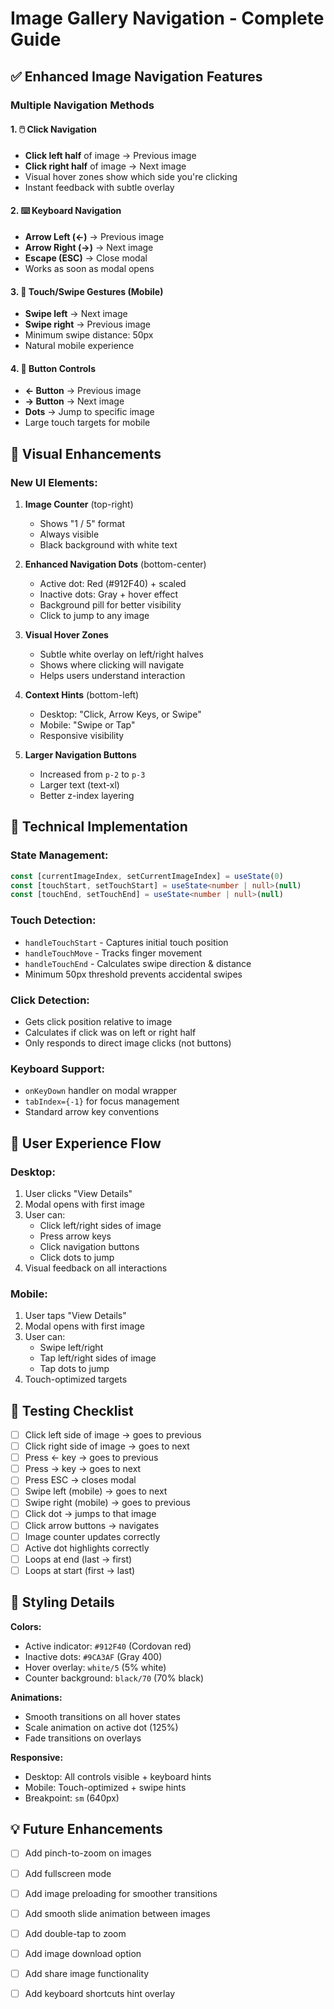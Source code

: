 # Image Gallery Navigation - Complete Guide

## ✅ Enhanced Image Navigation Features

### **Multiple Navigation Methods**

#### 1. 🖱️ **Click Navigation**
- **Click left half** of image → Previous image
- **Click right half** of image → Next image
- Visual hover zones show which side you're clicking
- Instant feedback with subtle overlay

#### 2. ⌨️ **Keyboard Navigation**
- **Arrow Left (←)** → Previous image
- **Arrow Right (→)** → Next image
- **Escape (ESC)** → Close modal
- Works as soon as modal opens

#### 3. 📱 **Touch/Swipe Gestures** (Mobile)
- **Swipe left** → Next image
- **Swipe right** → Previous image
- Minimum swipe distance: 50px
- Natural mobile experience

#### 4. 🔘 **Button Controls**
- **← Button** → Previous image
- **→ Button** → Next image
- **Dots** → Jump to specific image
- Large touch targets for mobile

## 🎨 Visual Enhancements

### **New UI Elements:**
1. **Image Counter** (top-right)
   - Shows "1 / 5" format
   - Always visible
   - Black background with white text

2. **Enhanced Navigation Dots** (bottom-center)
   - Active dot: Red (#912F40) + scaled
   - Inactive dots: Gray + hover effect
   - Background pill for better visibility
   - Click to jump to any image

3. **Visual Hover Zones**
   - Subtle white overlay on left/right halves
   - Shows where clicking will navigate
   - Helps users understand interaction

4. **Context Hints** (bottom-left)
   - Desktop: "Click, Arrow Keys, or Swipe"
   - Mobile: "Swipe or Tap"
   - Responsive visibility

5. **Larger Navigation Buttons**
   - Increased from `p-2` to `p-3`
   - Larger text (text-xl)
   - Better z-index layering

## 🔧 Technical Implementation

### **State Management:**
```typescript
const [currentImageIndex, setCurrentImageIndex] = useState(0)
const [touchStart, setTouchStart] = useState<number | null>(null)
const [touchEnd, setTouchEnd] = useState<number | null>(null)
```

### **Touch Detection:**
- `handleTouchStart` - Captures initial touch position
- `handleTouchMove` - Tracks finger movement
- `handleTouchEnd` - Calculates swipe direction & distance
- Minimum 50px threshold prevents accidental swipes

### **Click Detection:**
- Gets click position relative to image
- Calculates if click was on left or right half
- Only responds to direct image clicks (not buttons)

### **Keyboard Support:**
- `onKeyDown` handler on modal wrapper
- `tabIndex={-1}` for focus management
- Standard arrow key conventions

## 🎯 User Experience Flow

### **Desktop:**
1. User clicks "View Details"
2. Modal opens with first image
3. User can:
   - Click left/right sides of image
   - Press arrow keys
   - Click navigation buttons
   - Click dots to jump
4. Visual feedback on all interactions

### **Mobile:**
1. User taps "View Details"
2. Modal opens with first image
3. User can:
   - Swipe left/right
   - Tap left/right sides of image
   - Tap dots to jump
4. Touch-optimized targets

## 🚀 Testing Checklist

- [ ] Click left side of image → goes to previous
- [ ] Click right side of image → goes to next
- [ ] Press ← key → goes to previous
- [ ] Press → key → goes to next
- [ ] Press ESC → closes modal
- [ ] Swipe left (mobile) → goes to next
- [ ] Swipe right (mobile) → goes to previous
- [ ] Click dot → jumps to that image
- [ ] Click arrow buttons → navigates
- [ ] Image counter updates correctly
- [ ] Active dot highlights correctly
- [ ] Loops at end (last → first)
- [ ] Loops at start (first → last)

## 🎨 Styling Details

**Colors:**
- Active indicator: `#912F40` (Cordovan red)
- Inactive dots: `#9CA3AF` (Gray 400)
- Hover overlay: `white/5` (5% white)
- Counter background: `black/70` (70% black)

**Animations:**
- Smooth transitions on all hover states
- Scale animation on active dot (125%)
- Fade transitions on overlays

**Responsive:**
- Desktop: All controls visible + keyboard hints
- Mobile: Touch-optimized + swipe hints
- Breakpoint: `sm` (640px)

## 💡 Future Enhancements

- [ ] Add pinch-to-zoom on images
- [ ] Add fullscreen mode
- [ ] Add image preloading for smoother transitions
- [ ] Add smooth slide animation between images
- [ ] Add double-tap to zoom
- [ ] Add image download option
- [ ] Add share image functionality
- [ ] Add keyboard shortcuts hint overlay

